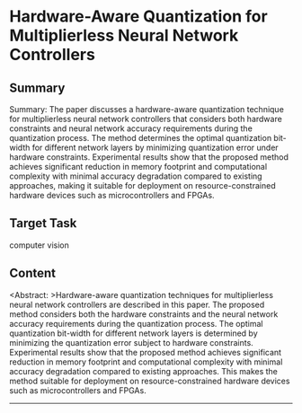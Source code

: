 # Hardware-Aware Quantization for Multiplierless Neural Network Controllers

## Summary

Summary: The paper discusses a hardware-aware quantization technique for multiplierless neural network controllers that considers both hardware constraints and neural network accuracy requirements during the quantization process. The method determines the optimal quantization bit-width for different network layers by minimizing quantization error under hardware constraints. Experimental results show that the proposed method achieves significant reduction in memory footprint and computational complexity with minimal accuracy degradation compared to existing approaches, making it suitable for deployment on resource-constrained hardware devices such as microcontrollers and FPGAs.


## Target Task

computer vision

## Content

<Abstract: >Hardware-aware quantization techniques for multiplierless neural network controllers are described in this paper. The proposed method considers both the hardware constraints and the neural network accuracy requirements during the quantization process. The optimal quantization bit-width for different network layers is determined by minimizing the quantization error subject to hardware constraints. Experimental results show that the proposed method achieves significant reduction in memory footprint and computational complexity with minimal accuracy degradation compared to existing approaches. This makes the method suitable for deployment on resource-constrained hardware devices such as microcontrollers and FPGAs.



---

